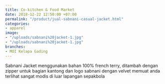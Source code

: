 ```yaml
---
title: Co-kitchen & Food Market
date: 2018-12-22 12:50:00 +07:00
permalink: "/product/jual-sabnani-casual-jacket.html"
categories:
- apparel
image:
- "/uploads/sabnani%20jacket-1.jpg"
- "/uploads/sabnani%20jacket-1.jpg"
branches:
- MOI Kelapa Gading
---
```


Sabnani Jacket menggunakan bahan 100% french terry, ditambah dengan zipper untuk bagian kantong dan logo sabnani dengan velvet memuat anda terlihat sangat modis di luar lapangan sepakbola
